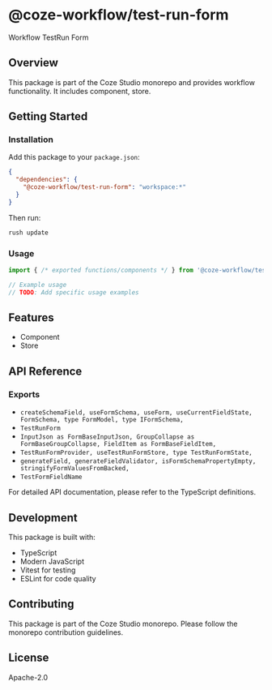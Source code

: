# @coze-workflow/test-run-form

Workflow TestRun Form

## Overview

This package is part of the Coze Studio monorepo and provides workflow functionality. It includes component, store.

## Getting Started

### Installation

Add this package to your `package.json`:

```json
{
  "dependencies": {
    "@coze-workflow/test-run-form": "workspace:*"
  }
}
```

Then run:

```bash
rush update
```

### Usage

```typescript
import { /* exported functions/components */ } from '@coze-workflow/test-run-form';

// Example usage
// TODO: Add specific usage examples
```

## Features

- Component
- Store

## API Reference

### Exports

- `createSchemaField,
  useFormSchema,
  useForm,
  useCurrentFieldState,
  FormSchema,
  type FormModel,
  type IFormSchema,`
- `TestRunForm`
- `InputJson as FormBaseInputJson,
  GroupCollapse as FormBaseGroupCollapse,
  FieldItem as FormBaseFieldItem,`
- `TestRunFormProvider,
  useTestRunFormStore,
  type TestRunFormState,`
- `generateField,
  generateFieldValidator,
  isFormSchemaPropertyEmpty,
  stringifyFormValuesFromBacked,`
- `TestFormFieldName`


For detailed API documentation, please refer to the TypeScript definitions.

## Development

This package is built with:

- TypeScript
- Modern JavaScript
- Vitest for testing
- ESLint for code quality

## Contributing

This package is part of the Coze Studio monorepo. Please follow the monorepo contribution guidelines.

## License

Apache-2.0
